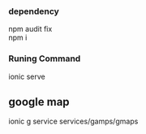 ### dependency
npm audit fix  
npm i

### Runing Command
ionic serve

## google map
ionic g service services/gamps/gmaps
